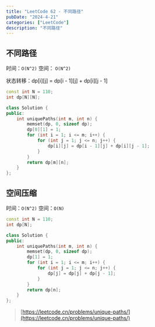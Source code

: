 ```yaml
---
title: "LeetCode 62 - 不同路径"
pubDate: "2024-4-21"
categories: ["LeetCode"]
description: "不同路径"
---
```


## 不同路径

时间：`O(N^2)` 空间： `O(N^2)`

状态转移：dp[i][j] = dp[i - 1][j] + dp[i][j - 1]

```c++
const int N = 110;
int dp[N][N];

class Solution {
public:
    int uniquePaths(int m, int n) {
        memset(dp, 0, sizeof dp);
        dp[0][1] = 1;
        for (int i = 1; i <= m; i++) {
            for (int j = 1; j <= n; j++) {
                dp[i][j] = dp[i - 1][j] + dp[i][j - 1];
            }
        }
        return dp[m][n];
    }
};
```

## 空间压缩

时间：`O(N^2)` 空间：`O(N)`

```c++
const int N = 110;
int dp[N];

class Solution {
public:
    int uniquePaths(int m, int n) {
        memset(dp, 0, sizeof dp);
        dp[1] = 1;
        for (int i = 1; i <= m; i++) {
            for (int j = 1; j <= n; j++) {
                dp[j] = dp[j] + dp[j - 1];
            }
        }
        return dp[n];
    }
};
```

> [https://leetcode.cn/problems/unique-paths/](https://leetcode.cn/problems/unique-paths/)

